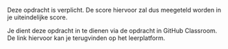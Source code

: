 Deze opdracht is verplicht. De score hiervoor zal dus meegeteld worden in je uiteindelijke score.

Je dient deze opdracht in te dienen via de opdracht in GitHub Classroom. De link hiervoor kan je terugvinden op het leerplatform.